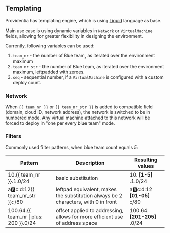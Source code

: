 ## Templating

Providentia has templating engine, which is using [Liquid](https://shopify.dev/api/liquid) language as base.

Main use case is using dynamic variables in `Network` or `VirtualMachine` fields, allowing for greater flexibility in designing the environment.

Currently, following variables can be used:

1. `team_nr` - the number of Blue team, as iterated over the environment maximum
1. `team_nr_str` - the number of Blue team, as iterated over the environment maximum, leftpadded with zeroes.
1. `seq` - sequential number, if a `VirtualMachine` is configured with a custom deploy count.

### Network

When `{{ team_nr }}` or `{{ team_nr_str }}` is added to compatible field (domain, cloud ID, network address), the network is switched to be in numbered mode. Any virtual machine attached to this network will be forced to deploy in "one per every blue team" mode.

### Filters

Commonly used filter patterns, when blue team count equals _5_:

| Pattern                                    | Description                                                                        | Resulting values             |
| ------------------------------------------ | ---------------------------------------------------------------------------------- | ---------------------------- |
| 10.{{ team_nr }}.1.0/24                    | basic substitution                                                                 | 10. **[1-5]** .1.0/24        |
| a:b:c:d:12{{ team_nr_str }}::/80           | leftpad equivalent, makes the substitution always be 2 characters, with 0 in front | a:b:c:d:12 **[01-05]** ::/80 |
| 100.64.{{ team_nr &vert; plus: 200 }}.0/24 | offset applied to addressing, allows for more efficient use of address space       | 100.64. **[201-205]** .0/24  |
